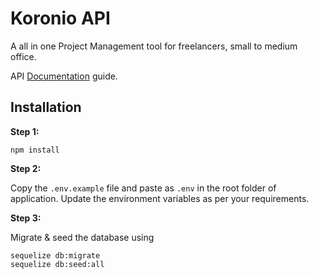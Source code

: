 # Koronio API
A all in one Project Management tool for freelancers, small to medium office.

API [Documentation](https://github.com/koronio/api/wiki) guide.

## Installation
**Step 1:**

    npm install

**Step 2:**

Copy the `.env.example` file and paste as `.env` in the root folder of application. Update the environment variables as per your requirements.

**Step 3:**

Migrate & seed the database using

    sequelize db:migrate
    sequelize db:seed:all